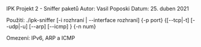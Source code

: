 IPK Projekt 2 - Sniffer paketů
Autor: Vasil Poposki
Datum: 25. duben 2021


Použití: ./ipk-sniffer [-i rozhraní | --interface rozhraní] {-p ­­port} {[--tcp|-t] [--udp|-u] [--arp] [--icmp] } {-n num}

Omezení: IPv6, ARP a ICMP